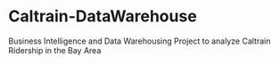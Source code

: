 # Caltrain-DataWarehouse
Business Intelligence and Data Warehousing Project to analyze Caltrain Ridership in the Bay Area
